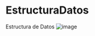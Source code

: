 # EstructuraDatos
Estructura de Datos
![image](https://github.com/MarcoChBuri/EstructuraDatos/assets/166522774/d1fbe3bd-4cad-4b9a-b265-a3c92f430520)
